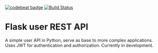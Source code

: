 [![codebeat badge](https://codebeat.co/badges/f5b546f8-a01d-4efc-be1f-b4af08e20138)](https://codebeat.co/projects/github-com-matheuscmelo-user_api-master) [![Build Status](https://travis-ci.com/matheuscmelo/user_api.svg?branch=master)](https://travis-ci.com/matheuscmelo/user_api)
# Flask user REST API
A simple user API in Python, serve as base to more complex applications.
Uses JWT for authentication and authorization.
Currently in development.

